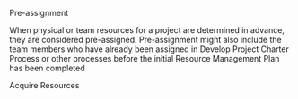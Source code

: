 Pre-assignment

When physical or team resources for a project are determined in advance, they are considered pre-assigned.
Pre-assignment might also include the team members 
who have already been assigned in Develop Project Charter Process or other processes before the initial Resource 
Management Plan has been completed


Acquire Resources
